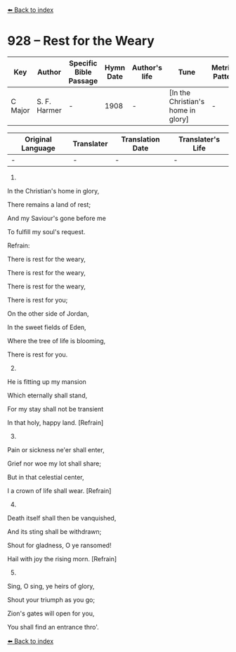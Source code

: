 [⬅️ Back to index](../README.md)

# 928 – Rest for the Weary

Key | Author   | Specific Bible Passage     |Hymn Date |Author's life |Tune |Metrical Pattern   |Composer/Source
-- | --------- | ---------------------------|----------|--------------|-----|-------------------|-------------  
C Major |S. F. Harmer |- |1908 |- |[In the Christian's home in glory] |- |-

Original Language | Translater | Translation Date   | Translater's Life  
----------------- | --------- | --------------------|-------------     
\- |- |- |-




1.

In the Christian's home in glory,

There remains a land of rest;

And my Saviour's gone before me

To fulfill my soul's request.



Refrain:

There is rest for the weary,

There is rest for the weary,

There is rest for the weary,

There is rest for you;

On the other side of Jordan,

In the sweet fields of Eden,

Where the tree of life is blooming,

There is rest for you.



2.

He is fitting up my mansion

Which eternally shall stand,

For my stay shall not be transient

In that holy, happy land.  [Refrain]



3.

Pain or sickness ne'er shall enter,

Grief nor woe my lot shall share;

But in that celestial center,

I a crown of life shall wear.  [Refrain]



4.

Death itself shall then be vanquished,

And its sting shall be withdrawn;

Shout for gladness, O ye ransomed!

Hail with joy the rising morn.  [Refrain]



5.

Sing, O sing, ye heirs of glory,

Shout your triumph as you go;

Zion's gates will open for you,

You shall find an entrance thro'.

[⬅️ Back to index](../README.md)
